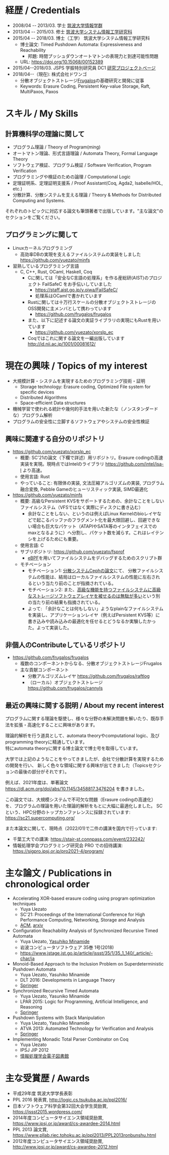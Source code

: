 # 経歴 / Credentials

* 2008/04 -- 2013/03. 学士 [筑波大学情報学群](https://inf.tsukuba.ac.jp/)
* 2013/04 -- 2015/03. 修士 [筑波大学システム情報工学研究科](https://www.sie.tsukuba.ac.jp/)
* 2015/04 -- 2018/03. 博士（工学） 筑波大学システム情報工学研究科
    * 博士論文: Timed Pushdown Automata: Expressiveness and Reachability
        * 邦題: 時間プッシュダウンオートマトンの表現力と到達可能性問題
    * URL: https://doi.org/10.15068/00152389
* 2015/04--2018/03. JSPS 学振特別研究員 DC1 [研究プロジェクトページ](https://research-er.jp/projects/view/923384)
* 2018/04--（現在): 株式会社ドワンゴ
    * 分散オブジェクトストレージ[Frugalos](https://github.com/frugalos/frugalos)の基礎研究と開発に従事
    * Keywords: Erasure Coding, Persistent Key-value Storage, Raft, MultiPaxos, Paxos

# スキル / My Skills

## 計算機科学の理論に関して
* プログラム理論 / Theory of Program(ming)
* オートマトン理論、形式言語理論 / Automata Theory, Formal Language Theory
* ソフトウェア検証、プログラム検証 / Software Verification, Program Verification
* プログラミングや検証のための論理 / Computational Logic
* 定理証明系、定理証明支援系 / Proof Assistant(Coq, Agda2, Isabelle/HOL, etc.)
* 分散計算、分散システムを支える理論 / Theory & Methods for Distributed Computing and Systems.

それぞれのトピックに対応する論文も筆頭著者で出版しています。"主な論文"のセクションをご覧ください。

## プログラミングに関して
* Linuxカーネルプログラミング
    * 高効率DBの実現を支えるファイルシステムの実装をしました https://github.com/yuezato/minfs
* 習熟しているプログラミング言語
  * C, C++, Rust, OCaml, Haskell, Coq
      * Cに関しては「安全なC言語の処理系」を作る産総研(AIST)のプロジェクト FailSafeC をお手伝いしていました
          * https://staff.aist.go.jp/y.oiwa/FailSafeC/
          * 処理系はOCamlで書かれています
      * Rustに関しては十万行スケールの分散オブジェクトストレージのOSS開発に主メンバとして携わっています
          * https://github.com/frugalos/frugalos
      * また、以下に記述する論文の実証ライブラリの実現にもRustを用いています
          * https://github.com/yuezato/xorslp_ec
      * Coqではこれに関する論文を一編出版しています http://id.nii.ac.jp/1001/00081612/

# 現在の興味 / Topics of my interest

* 大規模計算・システムを実現するためのプログラミング技術・証明
    * Storage technology: Erasure coding, Optimized File system for specific devices
    * Distributed Algorithms
    * Space-efficient Data structures
* 機械学習で使われる統計や幾何的手法を用いた新たな（ノンスタンダードな）プログラム解析
* プログラムの安全性に立脚するソフトウェアやシステムの安全性検証

## 興味に関連する自分のリポジトリ
* https://github.com/yuezato/xorslp_ec
    * 概要: SC'21の論文（下欄で詳述）用リポジトリ。Erasure codingの高速実装を実現。現時点ではIntelのライブラリ https://github.com/intel/isa-l より高速。
    * 使用言語: Rust
    * やっていること: 有限体の実装, 文法圧縮アルゴリズムの実装, プログラム融合変換, Pebble Gameのヒューリスティック実装, SIMD最適化
* https://github.com/yuezato/minfs
    * 概要: 高級なPersistent KVSをサポートするための、余計なことをしないファイルシステム（VFSではなく実際にディスクに書き込む）
        * 余計なことをしない、というのは例えばLinux Kernelのbioレイヤなどで起こるバッファのフラグメント化を最大限回避し、回避できない場合も巨大なパケット（ATAPIやSATA等のインタフェイスでのmaxとなるように）へ分割し、パケット数を減らす。これはレイテンシを上げるためにも重要。
    * 使用言語: C
    * サブリポジトリ: https://github.com/yuezato/fsprof
        * [eBPF](https://ebpf.io/)を用いてファイルシステムをデバッグするためのスクリプト群
    * モチベーション
        * モチベーション1: [分散システムCephの論文](https://dl.acm.org/doi/10.1145/3341301.3359656)にて、
          分散ファイルシステムの性能は、結局はローカルファイルシステムの性能に左右されるという当たり前のことが指摘されている。
        * モチベーション2: また、[高級な機能を持つファイルシステムに高級なストレージソフトウェアレイヤを被せるのは無駄が多い](https://www.usenix.org/conference/fast14/technical-sessions/presentation/shen)という別の当たり前の結果も指摘されている。
        * よって: 「余計なことは何もしない」ようなplainなファイルシステムを実装し、アプリケーションレイヤ（例えばPersistent KVS等）に書き込みや読み込みの最適化を任せるとどうなるか実験したかった。よって実装した。

## 非個人のContributeしているリポジトリ
* https://github.com/frugalos/frugalos
    * 複数のコンポーネントからなる、分散オブジェクトストレージFrugalos
    * 主な貢献コンポーネント
        * 分散アルゴリズムレイヤ https://github.com/frugalos/raftlog
        * （ローカル）オブジェクトストレージ https://github.com/frugalos/cannyls

## 最近の興味に関する説明 / About my recent interest

プログラムに関する理論を駆使し、様々な分野の未解決問題を解いたり、既存手法を拡張・高速化することに興味があります。

理論的解析を行う道具として、automata theoryやcomputational logic、及びprogramming theoryに精通しています。<br/>
特にautomata theoryに関する博士論文で博士号を取得しています。

大学では上記のようなことをやってきましたが、会社で分散計算を実現するための開発を行い、
新しく色々な領域に関する興味が出てきました（Topicsセクションの最後の部分がそれです）。

例えば、2021年度は、単著論文 https://dl.acm.org/doi/abs/10.1145/3458817.3476204 を書きました。

この論文では、大規模システムで不可欠な問題（Erasure codingの高速化）を、プログラムの理論を用いた理論的解析をもとに大幅に最適化しました。
SCという、HPC分野のトップカンファレンスに採録されています: https://sc21.supercomputing.org/

また本論文に関して、現時点（2022/01)で二件の講演を国内で行っています:
* 千葉工大での講演: https://stair-st.connpass.com/event/232242/
* 情報処理学会プログラミング研究会 PRO での招待講演: https://sigpro.ipsj.or.jp/pro2021-4/program/

# 主な論文 / Publications in chronological order

* Accelerating XOR-based erasure coding using program optimization techniques
    * Yuya Uezato
    * SC'21: Proceedings of the International Conference for High Performance Computing, Networking, Storage and Analysis
    * [ACM](https://dl.acm.org/doi/10.1145/3458817.3476204), [arxiv](https://arxiv.org/abs/2108.02692)
* Configuration Reachability Analysis of Synchronized Recursive Timed Automata
    * Yuya Uezato, [Yasuhiko Minamide](https://sv.c.titech.ac.jp/minamide/index.en.html)
    * 岩波コンピュータソフトウェア 35巻 1号(2018)
    * https://www.jstage.jst.go.jp/article/jssst/35/1/35_1_140/_article/-char/ja
* Monoid-Based Approach to the Inclusion Problem on Superdeterministic Pushdown Automata
    * Yuya Uezato, Yasuhiko Minamide
    * DLT 2016: Developments in Language Theory
    * [Springer](https://link.springer.com/chapter/10.1007%2F978-3-662-53132-7_32)
* Synchronized Recursive Timed Automata
    * Yuya Uezato, Yasuniko Minamide
    * LPAR 2015: Logic for Programming, Artificial Intelligence, and Reasoning
    * [Springer](https://link.springer.com/chapter/10.1007%2F978-3-662-48899-7_18)
* Pushdown Systems with Stack Manipulation
    * Yuya Uezato, Yasuhiko Minamide 
    * ATVA 2013: Automated Technology for Verification and Analysis
    * [Springer](https://link.springer.com/chapter/10.1007%2F978-3-319-02444-8_29)
* Implementing Monadic Total Parser Combinator on Coq
    * Yuya Uezato
    * IPSJ JIP 2012
    * [情報処理学会電子図書館](http://id.nii.ac.jp/1001/00081612/)

# 主な受賞歴 / Awards
* 平成29年度 筑波大学学長表彰
* PPL 2016 発表賞, http://logic.cs.tsukuba.ac.jp/ppl2016/
* 日本ソフトウェア科学会第32回大会学生奨励賞, https://jssst2015.wordpress.com/
* 2014年度コンピュータサイエンス領域奨励賞, https://www.ipsj.or.jp/award/cs-awardee-2014.html
* PPL 2013 論文賞, https://www.pllab.riec.tohoku.ac.jp/ppl2013/PPL2013ronbunshu.html
* 2012年度コンピュータサイエンス領域奨励賞, http://www.ipsj.or.jp/award/cs-awardee-2012.html
